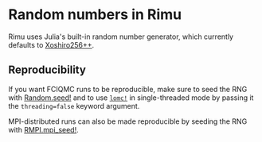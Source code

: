 # Random numbers in Rimu

Rimu uses Julia's built-in random number generator, which currently defaults to
[Xoshiro256++](https://docs.julialang.org/en/v1/stdlib/Random/#Random.Xoshiro).

## Reproducibility

If you want FCIQMC runs to be reproducible, make sure to seed the RNG with
[Random.seed!](https://docs.julialang.org/en/v1/stdlib/Random/#Random.seed!) and to use [`lomc!`](@ref) in single-threaded mode by passing it the `threading=false` keyword argument.

MPI-distributed runs can also be made reproducible by seeding the RNG with
[RMPI.mpi_seed!](@ref).
